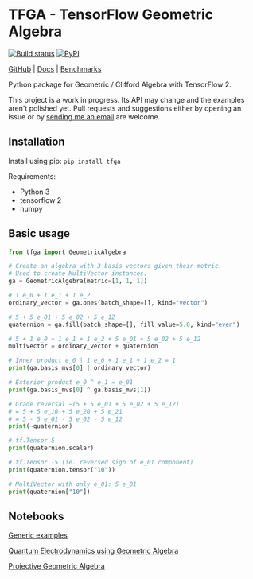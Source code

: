 # TFGA - TensorFlow Geometric Algebra
[![Build status](https://github.com/RobinKa/tfga/workflows/Build%20Test%20Publish/badge.svg)](https://github.com/RobinKa/tfga/actions) [![PyPI](https://badge.fury.io/py/tfga.svg)](https://badge.fury.io/py/tfga)

[GitHub](https://github.com/RobinKa/tfga) | [Docs](https://tfga.warlock.ai) | [Benchmarks](https://github.com/RobinKa/tfga/tree/master/benchmarks)

Python package for Geometric / Clifford Algebra with TensorFlow 2.

This project is a work in progress. Its API may change and the examples aren't polished yet.
Pull requests and suggestions either by opening an issue or by [sending me an email](mailto:tora@warlock.ai) are welcome.

## Installation
Install using pip: `pip install tfga`

Requirements:
- Python 3
- tensorflow 2
- numpy

## Basic usage
```python
from tfga import GeometricAlgebra

# Create an algebra with 3 basis vectors given their metric.
# Used to create MultiVector instances.
ga = GeometricAlgebra(metric=[1, 1, 1])

# 1 e_0 + 1 e_1 + 1 e_2
ordinary_vector = ga.ones(batch_shape=[], kind="vector")

# 5 + 5 e_01 + 5 e_02 + 5 e_12
quaternion = ga.fill(batch_shape=[], fill_value=5.0, kind="even")

# 5 + 1 e_0 + 1 e_1 + 1 e_2 + 5 e_01 + 5 e_02 + 5 e_12
multivector = ordinary_vector + quaternion

# Inner product e_0 | 1 e_0 + 1 e_1 + 1 e_2 = 1
print(ga.basis_mvs[0] | ordinary_vector)

# Exterior product e_0 ^ e_1 = e_01
print(ga.basis_mvs[0] ^ ga.basis_mvs[1])

# Grade reversal ~(5 + 5 e_01 + 5 e_02 + 5 e_12)
# = 5 + 5 e_10 + 5 e_20 + 5 e_21
# = 5 - 5 e_01 - 5 e_02 - 5 e_12
print(~quaternion)

# tf.Tensor 5
print(quaternion.scalar)

# tf.Tensor -5 (ie. reversed sign of e_01 component)
print(quaternion.tensor("10"))

# MultiVector with only e_01: 5 e_01
print(quaternion["10"])
```

## Notebooks
[Generic examples](https://github.com/RobinKa/tfga/tree/master/notebooks/tfga.ipynb)

[Quantum Electrodynamics using Geometric Algebra](https://github.com/RobinKa/tfga/tree/master/notebooks/qed.ipynb)

[Projective Geometric Algebra](https://github.com/RobinKa/tfga/tree/master/notebooks/pga.ipynb)
